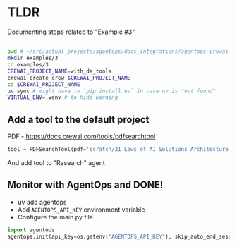 # TLDR

Documenting steps related to "Example #3"

## 

```sh
pwd # ~/src/actual_projects/agentops/docs_integrations/agentops-crewai-docs
mkdir examples/3
cd examples/3
CREWAI_PROJECT_NAME=with_da_tools
crewai create crew $CREWAI_PROJECT_NAME
cd $CREWAI_PROJECT_NAME
uv sync # might have to `pip install uv` in case uv is "not found"
VIRTUAL_ENV=.venv # to hide warning
```

##  Add a tool to the default project

PDF - https://docs.crewai.com/tools/pdfsearchtool

```py - crew.py
tool = PDFSearchTool(pdf='scratch/21_Laws_of_AI_Solutions_Architecture.pdf')
```

And add tool to "Research" agent

## Monitor with AgentOps and DONE!

- uv add agentops
- Add `AGENTOPS_API_KEY` environment variable
- Configure the main.py file
```py - L12-L14
import agentops
agentops.init(api_key=os.getenv("AGENTOPS_API_KEY"), skip_auto_end_session=True)
```